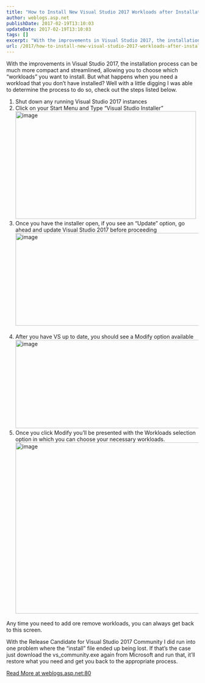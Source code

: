 ```yaml
---
title: "How to Install New Visual Studio 2017 Workloads after Installation"
author: weblogs.asp.net
publishDate: 2017-02-19T13:10:03
updateDate: 2017-02-19T13:10:03
tags: []
excerpt: "With the improvements in Visual Studio 2017, the installation process can be much more compact and streamlined, allowing you to choose which “workloads” you want to install. But what happens when you need a workload that you don’t have installed? Well with a little digging I was able to determine the process to do so, check out the steps listed below.  Shut down any running Visual Studio 2017 instancesClick on your Start Menu and Type “Visual Studio Installer”Once you have the installer open, if you see an “Update” option, go ahead and update Visual Studio 2017 before proceedingAfter you have VS up to date, you should see a Modify option availableOnce you click Modify you’ll be presented with the Workloads selection option in which you can choose your necessary workloads.Any time you need to add ore remove workloads, you can always get back to this screen.With the Release Candidate for Visual Studio 2017 Community I did run into one problem where the “install” file ended up being lost. If that’s the case just download the vs_community.exe again from Microsoft and run that, it’ll restore what you need and get you back to the appropriate process."
url: /2017/how-to-install-new-visual-studio-2017-workloads-after-installation  # Use the generated URL with year
---
```

<p>With the improvements in Visual Studio 2017, the installation process can be much more compact and streamlined, allowing you to choose which “workloads” you want to install. But what happens when you need a workload that you don’t have installed? Well with a little digging I was able to determine the process to do so, check out the steps listed below.</p> <ol> <li>Shut down any running Visual Studio 2017 instances</li><li>Click on your Start Menu and Type “Visual Studio Installer”<br /><a href="https://aspblogs.blob.core.windows.net/media/christoc/media/image_3F7EA8D8.png"><img width="473" height="281" title="image" style="display: inline; background-image: none;" alt="image" src="https://aspblogs.blob.core.windows.net/media/christoc/media/image_thumb_3A2FC227.png" border="0"></a></li><li>Once you have the installer open, if you see an “Update” option, go ahead and update Visual Studio 2017 before proceeding<br /><a href="https://aspblogs.blob.core.windows.net/media/christoc/media/image_77537DAC.png"><img width="487" height="242" title="image" style="display: inline; background-image: none;" alt="image" src="https://aspblogs.blob.core.windows.net/media/christoc/media/image_thumb_40792966.png" border="0"></a><br /><br /></li><li>After you have VS up to date, you should see a Modify option available<br /><a href="https://aspblogs.blob.core.windows.net/media/christoc/media/image_0DA922F2.png"><img width="491" height="231" title="image" style="display: inline; background-image: none;" alt="image" src="https://aspblogs.blob.core.windows.net/media/christoc/media/image_thumb_04BC2164.png" border="0"></a></li><li>Once you click Modify you’ll be presented with the Workloads selection option in which you can choose your necessary workloads.<br /><a href="https://aspblogs.blob.core.windows.net/media/christoc/media/image_7FD96DA7.png"><img width="797" height="447" title="image" style="display: inline; background-image: none;" alt="image" src="https://aspblogs.blob.core.windows.net/media/christoc/media/image_thumb_68ADF329.png" border="0"></a></li></ol><p>Any time you need to add ore remove workloads, you can always get back to this screen.</p><p>With the Release Candidate for Visual Studio 2017 Community I did run into one problem where the “install” file ended up being lost. If that’s the case just download the vs_community.exe again from Microsoft and run that, it’ll restore what you need and get you back to the appropriate process.</p> <a href="https://weblogs.asp.net:80/christoc/VS2017-ModifyWorkloads">Read More at weblogs.asp.net:80</a>
